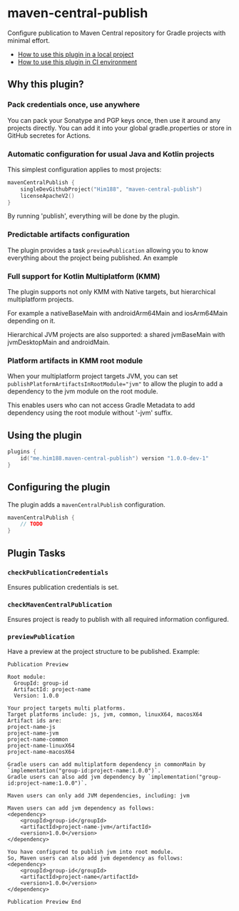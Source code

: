 # maven-central-publish

Configure publication to Maven Central repository for Gradle projects with minimal effort.

- [How to use this plugin in a local project](UseInLocalProject.md)
- [How to use this plugin in CI environment](UseInCI.md)

## Why this plugin?

### Pack credentials once, use anywhere

You can pack your Sonatype and PGP keys once, then use it around any projects directly. You can add it into your global
gradle.properties or store in GitHub secretes for Actions.

### Automatic configuration for usual Java and Kotlin projects

This simplest configuration applies to most projects:

```kotlin
mavenCentralPublish {
    singleDevGithubProject("Him188", "maven-central-publish")
    licenseApacheV2()
}
```

By running 'publish', everything will be done by the plugin.

### Predictable artifacts configuration

The plugin provides a task `previewPublication` allowing you to know everything about the project being published. An
example

### Full support for Kotlin Multiplatform (KMM)

The plugin supports not only KMM with Native targets, but hierarchical multiplatform projects.

For example a nativeBaseMain with androidArm64Main and iosArm64Main depending on it.

Hierarchical JVM projects are also supported: a shared jvmBaseMain with jvmDesktopMain and androidMain.

### Platform artifacts in KMM root module

When your multiplatform project targets JVM, you can set `publishPlatformArtifactsInRootModule="jvm"` to allow the
plugin to add a dependency to the jvm module on the root module.

This enables users who can not access Gradle Metadata to add dependency using the root module without '-jvm' suffix.

## Using the plugin

```kotlin
plugins {
    id("me.him188.maven-central-publish") version "1.0.0-dev-1"
}
```

## Configuring the plugin

The plugin adds a `mavenCentralPublish` configuration.

```kotlin
mavenCentralPublish {
    // TODO
}
```

## Plugin Tasks

### `checkPublicationCredentials`

Ensures publication credentials is set.

### `checkMavenCentralPublication`

Ensures project is ready to publish with all required information configured.

### `previewPublication`

Have a preview at the project structure to be published. Example:

```text
Publication Preview

Root module:
  GroupId: group-id
  ArtifactId: project-name
  Version: 1.0.0

Your project targets multi platforms.
Target platforms include: js, jvm, common, linuxX64, macosX64
Artifact ids are: 
project-name-js
project-name-jvm
project-name-common
project-name-linuxX64
project-name-macosX64

Gradle users can add multiplatform dependency in commonMain by `implementation("group-id:project-name:1.0.0")`.
Gradle users can also add jvm dependency by `implementation("group-id:project-name:1.0.0")`.

Maven users can only add JVM dependencies, including: jvm

Maven users can add jvm dependency as follows:
<dependency>
    <groupId>group-id</groupId>
    <artifactId>project-name-jvm</artifactId>
    <version>1.0.0</version>
</dependency>

You have configured to publish jvm into root module.
So, Maven users can also add jvm dependency as follows:
<dependency>
    <groupId>group-id</groupId>
    <artifactId>project-name</artifactId>
    <version>1.0.0</version>
</dependency>

Publication Preview End
```